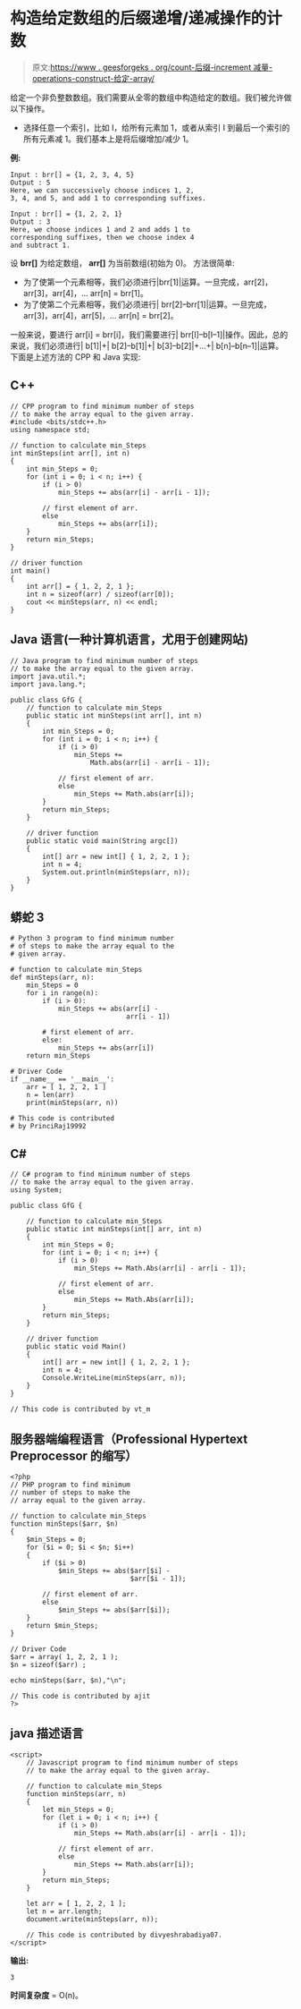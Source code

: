 # 构造给定数组的后缀递增/递减操作的计数

> 原文:[https://www . geesforgeks . org/count-后缀-increment 减量-operations-construct-给定-array/](https://www.geeksforgeeks.org/count-suffix-incrementdecrement-operations-construct-given-array/)

给定一个非负整数数组。我们需要从全零的数组中构造给定的数组。我们被允许做以下操作。

*   选择任意一个索引，比如 I，给所有元素加 1，或者从索引 I 到最后一个索引的所有元素减 1。我们基本上是将后缀增加/减少 1。

**例:**

```
Input : brr[] = {1, 2, 3, 4, 5}
Output : 5
Here, we can successively choose indices 1, 2, 
3, 4, and 5, and add 1 to corresponding suffixes.

Input : brr[] = {1, 2, 2, 1}
Output : 3
Here, we choose indices 1 and 2 and adds 1 to 
corresponding suffixes, then we choose index 4 
and subtract 1.
```

设 **brr[]** 为给定数组， **arr[]** 为当前数组(初始为 0)。
方法很简单:

*   为了使第一个元素相等，我们必须进行|brr[1]|运算。一旦完成，arr[2]，arr[3]，arr[4]，… arr[n] = brr[1]。
*   为了使第二个元素相等，我们必须进行| brr[2]–brr[1]|运算。一旦完成，arr[3]，arr[4]，arr[5]，… arr[n] = brr[2]。

一般来说，要进行 arr[i] = brr[i]，我们需要进行| brr[I]–b[I–1]|操作。因此，总的来说，我们必须进行| b[1]|+| b[2]–b[1]|+| b[3]–b[2]|+…+| b[n]–b[n–1]|运算。
下面是上述方法的 CPP 和 Java 实现:

## C++

```
// CPP program to find minimum number of steps
// to make the array equal to the given array.
#include <bits/stdc++.h>
using namespace std;

// function to calculate min_Steps
int minSteps(int arr[], int n)
{
    int min_Steps = 0;
    for (int i = 0; i < n; i++) {
        if (i > 0)
            min_Steps += abs(arr[i] - arr[i - 1]);

        // first element of arr.
        else
            min_Steps += abs(arr[i]);
    }
    return min_Steps;
}

// driver function
int main()
{
    int arr[] = { 1, 2, 2, 1 };
    int n = sizeof(arr) / sizeof(arr[0]);
    cout << minSteps(arr, n) << endl;
}
```

## Java 语言(一种计算机语言，尤用于创建网站)

```
// Java program to find minimum number of steps
// to make the array equal to the given array.
import java.util.*;
import java.lang.*;

public class GfG {
    // function to calculate min_Steps
    public static int minSteps(int arr[], int n)
    {
        int min_Steps = 0;
        for (int i = 0; i < n; i++) {
            if (i > 0)
                min_Steps +=
                    Math.abs(arr[i] - arr[i - 1]);

            // first element of arr.
            else
                min_Steps += Math.abs(arr[i]);
        }
        return min_Steps;
    }

    // driver function
    public static void main(String argc[])
    {
        int[] arr = new int[] { 1, 2, 2, 1 };
        int n = 4;
        System.out.println(minSteps(arr, n));
    }
}
```

## 蟒蛇 3

```
# Python 3 program to find minimum number
# of steps to make the array equal to the
# given array.

# function to calculate min_Steps
def minSteps(arr, n):
    min_Steps = 0
    for i in range(n):
        if (i > 0):
            min_Steps += abs(arr[i] -
                             arr[i - 1])

        # first element of arr.
        else:
            min_Steps += abs(arr[i])
    return min_Steps

# Driver Code
if __name__ == '__main__':
    arr = [ 1, 2, 2, 1 ]
    n = len(arr)
    print(minSteps(arr, n))

# This code is contributed
# by PrinciRaj19992
```

## C#

```
// C# program to find minimum number of steps
// to make the array equal to the given array.
using System;

public class GfG {

    // function to calculate min_Steps
    public static int minSteps(int[] arr, int n)
    {
        int min_Steps = 0;
        for (int i = 0; i < n; i++) {
            if (i > 0)
                min_Steps += Math.Abs(arr[i] - arr[i - 1]);

            // first element of arr.
            else
                min_Steps += Math.Abs(arr[i]);
        }
        return min_Steps;
    }

    // driver function
    public static void Main()
    {
        int[] arr = new int[] { 1, 2, 2, 1 };
        int n = 4;
        Console.WriteLine(minSteps(arr, n));
    }
}

// This code is contributed by vt_m
```

## 服务器端编程语言（Professional Hypertext Preprocessor 的缩写）

```
<?php
// PHP program to find minimum
// number of steps to make the
// array equal to the given array.

// function to calculate min_Steps
function minSteps($arr, $n)
{
    $min_Steps = 0;
    for ($i = 0; $i < $n; $i++)
    {
        if ($i > 0)
            $min_Steps += abs($arr[$i] -
                              $arr[$i - 1]);

        // first element of arr.
        else
            $min_Steps += abs($arr[$i]);
    }
    return $min_Steps;
}

// Driver Code
$arr = array( 1, 2, 2, 1 );
$n = sizeof($arr) ;

echo minSteps($arr, $n),"\n";

// This code is contributed by ajit
?>
```

## java 描述语言

```
<script>
    // Javascript program to find minimum number of steps
    // to make the array equal to the given array.

    // function to calculate min_Steps
    function minSteps(arr, n)
    {
        let min_Steps = 0;
        for (let i = 0; i < n; i++) {
            if (i > 0)
                min_Steps += Math.abs(arr[i] - arr[i - 1]);

            // first element of arr.
            else
                min_Steps += Math.abs(arr[i]);
        }
        return min_Steps;
    }

    let arr = [ 1, 2, 2, 1 ];
    let n = arr.length;
    document.write(minSteps(arr, n));

    // This code is contributed by divyeshrabadiya07.
</script>
```

**输出:**

```
3
```

**时间复杂度** = O(n)。